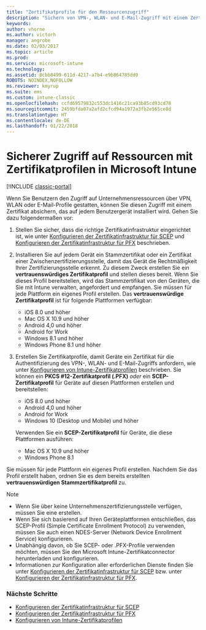 ```yaml
---
title: "Zertifikatprofile für den Ressourcenzugriff"
description: "Sichern von VPN-, WLAN- und E-Mail-Zugriff mit einem Zertifikat, das auf jedem Benutzergerät installiert ist."
keywords: 
author: vhorne
ms.author: victorh
manager: angrobe
ms.date: 02/03/2017
ms.topic: article
ms.prod: 
ms.service: microsoft-intune
ms.technology: 
ms.assetid: 8cbb8499-611d-4217-a7b4-e9b864785dd0
ROBOTS: NOINDEX,NOFOLLOW
ms.reviewer: kmyrup
ms.suite: ems
ms.custom: intune-classic
ms.openlocfilehash: ccfd69579832c553dc1416c21ca93b85cd93cd78
ms.sourcegitcommit: 2459bfda07a2afd2cfcd94a1972a3fb2e565ce8d
ms.translationtype: HT
ms.contentlocale: de-DE
ms.lasthandoff: 01/22/2018
---
```

# <a name="secure-resource-access-with-certificate-profiles-in-microsoft-intune"></a>Sicherer Zugriff auf Ressourcen mit Zertifikatprofilen in Microsoft Intune

[!INCLUDE [classic-portal](../includes/classic-portal.md)]

Wenn Sie Benutzern den Zugriff auf Unternehmensressourcen über VPN, WLAN oder E-Mail-Profile gestatten, können Sie diesen Zugriff mit einem Zertifikat absichern, das auf jedem Benutzergerät installiert wird. Gehen Sie dazu folgendermaßen vor:

1. Stellen Sie sicher, dass die richtige Zertifikatinfrastruktur eingerichtet ist, wie unter [Konfigurieren der Zertifikatinfrastruktur für SCEP](configure-certificate-infrastructure-for-scep.md) und [Konfigurieren der Zertifikatinfrastruktur für PFX](configure-certificate-infrastructure-for-pfx.md) beschrieben.

2. Installieren Sie auf jedem Gerät ein Stammzertifikat oder ein Zertifikat einer Zwischenzertifizierungsstelle, damit das Gerät die Rechtmäßigkeit Ihrer Zertifizierungsstelle erkennt. Zu diesem Zweck erstellen Sie ein **vertrauenswürdiges Zertifikatprofil** und stellen dieses bereit. Wenn Sie dieses Profil bereitstellen, wird das Stammzertifikat von den Geräten, die Sie mit Intune verwalten, angefordert und empfangen. Sie müssen für jede Plattform ein eigenes Profil erstellen. Das **vertrauenswürdige Zertifikatprofil** ist für folgende Plattformen verfügbar:
   -  iOS 8.0 und höher
   -  Mac OS X 10.9 und höher
   -  Android 4,0 und höher
   -  Android for Work
   -  Windows 8.1 und höher
   -  Windows Phone 8.1 und höher

3. Erstellen Sie Zertifikatprofile, damit Geräte ein Zertifikat für die Authentifizierung des VPN-, WLAN- und E-Mail-Zugriffs anfordern, wie unter [Konfigurieren von Intune-Zertifikatprofilen](configure-intune-certificate-profiles.md) beschrieben. Sie können ein **PKCS #12-Zertifikatprofil (.PFX)** *oder* ein **SCEP-Zertifikatprofil** für Geräte auf diesen Plattformen erstellen und bereitstellen:

   -  iOS 8.0 und höher
   -  Android 4,0 und höher
   -  Android for Work
   -  Windows 10 (Desktop und Mobile) und höher

   Verwenden Sie ein **SCEP-Zertifikatprofil** für Geräte, die diese Plattformen ausführen:
    -   Mac OS X 10.9 und höher
    -   Windows Phone 8.1

Sie müssen für jede Plattform ein eigenes Profil erstellen. Nachdem Sie das Profil erstellt haben, ordnen Sie es dem bereits erstellten **vertrauenswürdigen Stammzertifikatprofil** zu.

> [!NOTE]           
> - Wenn Sie über keine Unternehmenszertifizierungsstelle verfügen, müssen Sie eine erstellen.
>- Wenn Sie sich basierend auf Ihren Geräteplattformen entschließen, das SCEP-Profil (Simple Certificate Enrollment Protocol) zu verwenden, müssen Sie auch einen NDES-Server (Network Device Enrollment Service) konfigurieren.
>-  Unabhängig davon, ob Sie SCEP- oder .PFX-Profile verwenden möchten, müssen Sie den Microsoft Intune-Zertifikatconnector herunterladen und konfigurieren.
>-  Informationen zur Konfiguration aller erforderlichen Dienste finden Sie unter [Konfigurieren der Zertifikatinfrastruktur für SCEP](configure-certificate-infrastructure-for-scep.md) bzw. unter [Konfigurieren der Zertifikatinfrastruktur für PFX](configure-certificate-infrastructure-for-pfx.md).

### <a name="next-steps"></a>Nächste Schritte
- [Konfigurieren der Zertifikatinfrastruktur für SCEP](configure-certificate-infrastructure-for-scep.md)
- [Konfigurieren der Zertifikatinfrastruktur für PFX](configure-certificate-infrastructure-for-pfx.md)
- [Konfigurieren von Intune-Zertifikatprofilen](configure-intune-certificate-profiles.md)
